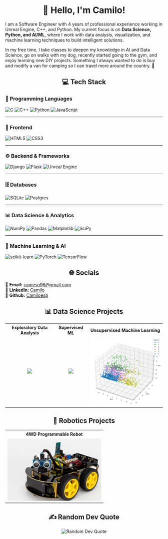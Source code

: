 <div align="center">
  <h1>👋 Hello, I'm Camilo!</h1>
</div>

I am a Software Engineer with 4 years of professional experience working in Unreal Engine, C++, and Python.
My current focus is on **Data Science, Python, and AI/ML**, where I work with data analysis, visualization, and machine learning techniques to build intelligent solutions.


In my free time, I take classes to deepen my knowledge in AI and Data Science, go on walks with my dog, recently started going to the gym, and enjoy learning new DIY projects.
Something I always wanted to do is buy and modify a van for camping so I can travel more around the country. 🚐

<div align="center">
  <h2>💻 Tech Stack</h2>
</div>

<!--
![C](https://img.shields.io/badge/c-%2300599C.svg?style=for-the-badge&logo=c&logoColor=white) ![C++](https://img.shields.io/badge/c++-%2300599C.svg?style=for-the-badge&logo=c%2B%2B&logoColor=white) ![Python](https://img.shields.io/badge/python-3670A0?style=for-the-badge&logo=python&logoColor=ffdd54) ![CSS3](https://img.shields.io/badge/css3-%231572B6.svg?style=for-the-badge&logo=css3&logoColor=white) ![HTML5](https://img.shields.io/badge/html5-%23E34F26.svg?style=for-the-badge&logo=html5&logoColor=white) ![JavaScript](https://img.shields.io/badge/javascript-%23323330.svg?style=for-the-badge&logo=javascript&logoColor=%23F7DF1E) ![Django](https://img.shields.io/badge/django-%23092E20.svg?style=for-the-badge&logo=django&logoColor=white) ![Flask](https://img.shields.io/badge/flask-%23000.svg?style=for-the-badge&logo=flask&logoColor=white) ![SQLite](https://img.shields.io/badge/sqlite-%2307405e.svg?style=for-the-badge&logo=sqlite&logoColor=white) ![Postgres](https://img.shields.io/badge/postgres-%23316192.svg?style=for-the-badge&logo=postgresql&logoColor=white) ![Matplotlib](https://img.shields.io/badge/Matplotlib-%23ffffff.svg?style=for-the-badge&logo=Matplotlib&logoColor=black) ![NumPy](https://img.shields.io/badge/numpy-%23013243.svg?style=for-the-badge&logo=numpy&logoColor=white) ![Pandas](https://img.shields.io/badge/pandas-%23150458.svg?style=for-the-badge&logo=pandas&logoColor=white) ![PyTorch](https://img.shields.io/badge/PyTorch-%23EE4C2C.svg?style=for-the-badge&logo=PyTorch&logoColor=white) ![scikit-learn](https://img.shields.io/badge/scikit--learn-%23F7931E.svg?style=for-the-badge&logo=scikit-learn&logoColor=white) ![Scipy](https://img.shields.io/badge/SciPy-%230C55A5.svg?style=for-the-badge&logo=scipy&logoColor=%white) ![TensorFlow](https://img.shields.io/badge/TensorFlow-%23FF6F00.svg?style=for-the-badge&logo=TensorFlow&logoColor=white)
-->

### 🧠 Programming Languages
![C](https://img.shields.io/badge/c-%2300599C.svg?style=for-the-badge&logo=c&logoColor=white)
![C++](https://img.shields.io/badge/c++-%2300599C.svg?style=for-the-badge&logo=c%2B%2B&logoColor=white)
![Python](https://img.shields.io/badge/python-3670A0?style=for-the-badge&logo=python&logoColor=ffdd54)
![JavaScript](https://img.shields.io/badge/javascript-%23323330.svg?style=for-the-badge&logo=javascript&logoColor=%23F7DF1E)

---

### 🎨 Frontend
![HTML5](https://img.shields.io/badge/html5-%23E34F26.svg?style=for-the-badge&logo=html5&logoColor=white)
![CSS3](https://img.shields.io/badge/css3-%231572B6.svg?style=for-the-badge&logo=css3&logoColor=white)

---

### ⚙️ Backend & Frameworks
![Django](https://img.shields.io/badge/django-%23092E20.svg?style=for-the-badge&logo=django&logoColor=white)
![Flask](https://img.shields.io/badge/flask-%23000.svg?style=for-the-badge&logo=flask&logoColor=white)
![Unreal Engine](https://img.shields.io/badge/Unreal%20Engine-%23313131.svg?style=for-the-badge&logo=unrealengine&logoColor=white)

---

### 🗄️ Databases
![SQLite](https://img.shields.io/badge/sqlite-%2307405e.svg?style=for-the-badge&logo=sqlite&logoColor=white)
![Postgres](https://img.shields.io/badge/postgres-%23316192.svg?style=for-the-badge&logo=postgresql&logoColor=white)

---

### 📊 Data Science & Analytics
![NumPy](https://img.shields.io/badge/numpy-%23013243.svg?style=for-the-badge&logo=numpy&logoColor=white)
![Pandas](https://img.shields.io/badge/pandas-%23150458.svg?style=for-the-badge&logo=pandas&logoColor=white)
![Matplotlib](https://img.shields.io/badge/Matplotlib-%23ffffff.svg?style=for-the-badge&logo=Matplotlib&logoColor=black)
![SciPy](https://img.shields.io/badge/SciPy-%230C55A5.svg?style=for-the-badge&logo=scipy&logoColor=white)

---

### 🤖 Machine Learning & AI
![scikit-learn](https://img.shields.io/badge/scikit--learn-%23F7931E.svg?style=for-the-badge&logo=scikit-learn&logoColor=white)
![PyTorch](https://img.shields.io/badge/PyTorch-%23EE4C2C.svg?style=for-the-badge&logo=PyTorch&logoColor=white)
![TensorFlow](https://img.shields.io/badge/TensorFlow-%23FF6F00.svg?style=for-the-badge&logo=TensorFlow&logoColor=white)


<div align="center">
  <h2>🌐 Socials</h2>
</div>

📧 **Email:** camesp96@gmail.com  
🔗 **LinkedIn:** [Camilo](https://www.linkedin.com/in/camilo-espinosa1996)  
🐙 **Github:** [Camiloesp](https://github.com/Camiloesp)


<!-- [![LinkedIn](https://img.shields.io/badge/LinkedIn-%230077B5.svg?logo=linkedin&logoColor=white)](https://linkedin.com/in/camilo-espinosa1996) [![email](https://img.shields.io/badge/Email-D14836?logo=gmail&logoColor=white)](mailto:camesp96@gmail.com) -->

<!--## 🚀 My Projects -->
<!-- [![Repo Image](https://github.com/Camiloesp/PythonDataScience_UnsupervisedML/blob/main/Data/3d_graph_clusters.png)](https://github.com/Camiloesp/PythonDataScience_UnsupervisedML) -->

<!-- =================================================================================================================================================================================================================================== -->
<div align="center">
  <h2>📊 Data Science Projects</h2>
</div>

<div align="center">
<table border="0" style="border-collapse: collapse;">
  <tr>
    <!-- Project Titles -->
    <th style="border: none;">Exploratory Data Analysis</th> 
    <th style="border: none;">Supervised ML</th>
    <th style="border: none;">Unsupervised Machine Learning</th>
  </tr>
  <tr>
    <!-- Project 1 -->
    <td style="border: none; text-align: center;">
      <a href="https://github.com/Camiloesp/Python-Data-Science-Data-Prep-EDA-with-Python">
        <img src="https://github.com/Camiloesp/Python-Data-Science-Data-Prep-EDA-with-Python/blob/master/Data/Screenshot%202025-10-04%20122753.png" width="300"/>
      </a>
    </td>
    <!-- Project 2 -->
    <td style="border: none; text-align: center;">
      <a href="https://github.com/Camiloesp/PythonDataScience_SupervisedML">
        <img src="https://c.pxhere.com/images/95/69/e3a656b9fe407492d69728d865e9-1639627.jpg!d" width="300"/>
      </a>
    </td>
    <!-- Project 3 -->
    <td style="border: none; text-align: center;">
      <a href="https://github.com/Camiloesp/PythonDataScience_UnsupervisedML">
        <img src="https://raw.githubusercontent.com/Camiloesp/PythonDataScience_UnsupervisedML/main/Data/3d_graph_clusters.png" width="300"/>
      </a>
    </td>
  </tr>
</table>
</div>

<!-- =================================================================================================================================================================================================================================== -->
<div align="center">
  <h2>🤖 Robotics Projects</h2>
</div>

<div align="center">
<table border="0" style="border-collapse: collapse;">
  <tr>
    <!-- Project Titles -->
    <th style="border: none;">4WD Programmable Robot</th> 
  </tr>
  <tr>
    <!-- Project 1 -->
    <td style="border: none; text-align: center;">
      <a href="https://github.com/Camiloesp/keyestudio-arduino-robot-car/tree/main">
        <img src="https://github.com/Camiloesp/keyestudio-arduino-robot-car/blob/main/Assets/RobotCar.png" width="300"/>
      </a>
    </td>
  </tr>
</table>
</div>

<!-- =================================================================================================================================================================================================================================== -->

<div align="center">
  <h2>✍️ Random Dev Quote</h2>
  <img src="https://quotes-github-readme.vercel.app/api?type=horizontal&theme=radical" alt="Random Dev Quote" />
</div>

<!-- ![](https://quotes-github-readme.vercel.app/api?type=horizontal&theme=radical) -->

<!-- [![](https://visitcount.itsvg.in/api?id=Camiloesp&icon=0&color=0)](https://visitcount.itsvg.in) -->

<!-- Proudly created with GPRM ( https://gprm.itsvg.in ) -->





